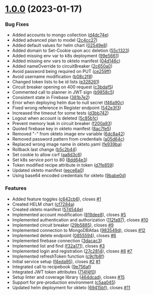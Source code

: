 # [1.0.0](https://github.com/youryummy/account/compare/f4eda95876f9209de4f99df10d2d54455fe09b05...v1.0.0) (2023-01-17)


### Bug Fixes

* Added accounts to mongo collection ([d4dc74e](https://github.com/youryummy/account/commit/d4dc74e63e1388cb2e76712cce51eca1c3b8f4f8))
* Added advanced plan to model ([2c4cc27](https://github.com/youryummy/account/commit/2c4cc27265c0cd15349de365ff2a19f55df96d13))
* Added default values for helm chart ([02549e8](https://github.com/youryummy/account/commit/02549e8f691a911bd80e782cf718c2c99e5d46d1))
* Added domain to Set-Cookie upon acc deletion ([55c1323](https://github.com/youryummy/account/commit/55c13232f98e501bac12ec132bb45eafde69e7ae))
* Added missing env var to k8s deployment ([99e5661](https://github.com/youryummy/account/commit/99e566127f31deae34a6b0e0d1d247443961e9dc))
* Added missing env vars to okteto manifest ([04d146c](https://github.com/youryummy/account/commit/04d146ceff73dc79ccc9dd2b94ae04da24114cde))
* Added nameOverride to circuitBreaker ([2c650a0](https://github.com/youryummy/account/commit/2c650a0d654a2a097bf3c94b5f4220d212f5efbd))
* Avoid password being required on PUT ([ce259ff](https://github.com/youryummy/account/commit/ce259ff400d4468470b2a4601ab61e96742e1370))
* Avoid username modification ([b08c2f8](https://github.com/youryummy/account/commit/b08c2f84809c5e6983b9d6e8819035c43bef1b8b))
* Changed token lists to be id lists ([e328261](https://github.com/youryummy/account/commit/e328261897e9f00c2972d8ad7fd684103b966b70))
* Circuit breaker opening on 400 request ([c3bdaf5](https://github.com/youryummy/account/commit/c3bdaf53c4508cb42aa1ced6a068551c559f96f4))
* Commented call to planner in JWT sign ([b9858c5](https://github.com/youryummy/account/commit/b9858c5bae296503fb48cef3ff7ffd0b1fef2b3d))
* Consistent state in Firebase ([381b7e2](https://github.com/youryummy/account/commit/381b7e2173d7a2231b8dc7beaa681a65f50748a3))
* Error when deploying helm due to null secret ([f46a90c](https://github.com/youryummy/account/commit/f46a90c94b5a4ffdba9017a1597911724ac7a4e3))
* Fixed wrong reference in Register endpoint ([542e3f3](https://github.com/youryummy/account/commit/542e3f35a3b865e40c570b413450d6af3896aa93))
* Increased the timeout for some tests ([d3bb742](https://github.com/youryummy/account/commit/d3bb7429c593bedd75bfc9038050d0d43c591c06))
* Logout when account is deleted ([5c85b1c](https://github.com/youryummy/account/commit/5c85b1cfcb09b733cb69c8fc7c7243fa282c0cde))
* Prevent memory leak in circuit breaker ([f200a93](https://github.com/youryummy/account/commit/f200a933c7cc74a8e66213fac07248e26c797176))
* Quoted firebase key in okteto manifest ([8ac7fe5](https://github.com/youryummy/account/commit/8ac7fe516c856ecf2e476217c0d89e6562075dd0))
* Removed "-" from okteto image env variable ([6dc8a42](https://github.com/youryummy/account/commit/6dc8a4231c8786278e0cd05d6bdd60bb568fff73))
* Removed password pattern from credentials ([a05d64c](https://github.com/youryummy/account/commit/a05d64ce34e2fcff0d09826730301de726c184f4))
* Replaced wrong image name in okteto.yaml ([fe939ba](https://github.com/youryummy/account/commit/fe939ba7887806f0208ca0cb8df908930ba7eafe))
* Rollback last change ([b5c2b44](https://github.com/youryummy/account/commit/b5c2b44fa6d9bb412439bb375bc3c4cea66dca21))
* Set cookie to allow csrf ([aa8d3c6](https://github.com/youryummy/account/commit/aa8d3c672bd60c4f94e570c0294b3a8ce25b3145))
* Set k8s service port to 80 ([8dd64e3](https://github.com/youryummy/account/commit/8dd64e3a69e278bb7d7cf4283abe141319f5da23))
* Token modified recipe attribute in token ([d7fe859](https://github.com/youryummy/account/commit/d7fe85910b1b08da61a185b96a4209380e8cdcb8))
* Updated okteto manifest ([eece6a0](https://github.com/youryummy/account/commit/eece6a0367c77daf1978fe2d4dfcbdf22aff9ba0))
* Using base64 encoded credentials for okteto ([9babe0d](https://github.com/youryummy/account/commit/9babe0d1dcc1a7c900f430def6cff6ec391fd7f3))


### Features

* Added feature toggles ([c642cb6](https://github.com/youryummy/account/commit/c642cb66b1f2be375357fe8e4a89c18f8dd575ad)), closes [#1](https://github.com/youryummy/account/issues/1)
* Created HELM chart ([cf7284a](https://github.com/youryummy/account/commit/cf7284a541798b69c2d68d9713a699a5d209fe48))
* Created okteto manifest ([574544e](https://github.com/youryummy/account/commit/574544e6d2fe42cc39d4d6e96e63a0819beb993f))
* Implemented account modification ([819dee8](https://github.com/youryummy/account/commit/819dee851c40c5f752f41129284cdc8ae8a9149c)), closes [#5](https://github.com/youryummy/account/issues/5)
* Implemented authentication and authorization ([112fa97](https://github.com/youryummy/account/commit/112fa976c1dccb481c9c202aacf7e72f7d4abd90)), closes [#10](https://github.com/youryummy/account/issues/10)
* Implemented circuit breaker ([29b5885](https://github.com/youryummy/account/commit/29b58850a5905c2fd0aa73b351031d01cc6141f9)), closes [#9](https://github.com/youryummy/account/issues/9)
* Implemented connection to MongoDBAtlas ([983549d](https://github.com/youryummy/account/commit/983549d808522adc6e950c00883a6deb167a04c9)), closes [#12](https://github.com/youryummy/account/issues/12)
* Implemented delete endpoint ([0855594](https://github.com/youryummy/account/commit/0855594060e5d04a81241478d903e4d2c98933aa)), closes [#6](https://github.com/youryummy/account/issues/6)
* Implemented firebase connection ([3dacac3](https://github.com/youryummy/account/commit/3dacac39f4d834b4a7c35f159740ccee333063b2))
* Implemented list and find ([f32a171](https://github.com/youryummy/account/commit/f32a171aaf9eb756f7d45de6a4d288b054d0f6f8)), closes [#3](https://github.com/youryummy/account/issues/3)
* Implemented login and registration ([27c2814](https://github.com/youryummy/account/commit/27c28140446e4f3d0381225682ddf582d2d30a86)), closes [#8](https://github.com/youryummy/account/issues/8) [#7](https://github.com/youryummy/account/issues/7)
* Implemented refreshToken function ([c9cfb8f](https://github.com/youryummy/account/commit/c9cfb8fc7eddda7e30eb35d9ca82a8c4b3315135))
* Initial service setup ([f4eda95](https://github.com/youryummy/account/commit/f4eda95876f9209de4f99df10d2d54455fe09b05)), closes [#2](https://github.com/youryummy/account/issues/2) [#1](https://github.com/youryummy/account/issues/1)
* Integrated call to recipebook ([9e756af](https://github.com/youryummy/account/commit/9e756afb9b3415d1c568c10f3d529cca05bdc3da))
* Integrated JWT token attributes ([714f4f0](https://github.com/youryummy/account/commit/714f4f04c1f90de8ab860fdd93078d76875d300e))
* Setup linter and coverage library ([464dcad](https://github.com/youryummy/account/commit/464dcad1d2b1ec910292bb2a77b29f568902810a)), closes [#15](https://github.com/youryummy/account/issues/15)
* Support for pre-production environment ([c5aa045](https://github.com/youryummy/account/commit/c5aa045fe89ecc2fbd8f81f61d910b22662b5690))
* Updated helm deployment for okteto ([69415bf](https://github.com/youryummy/account/commit/69415bf3c4417d4149c8f88e74c09563788445d3)), closes [#11](https://github.com/youryummy/account/issues/11)



